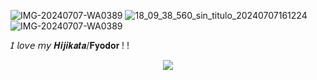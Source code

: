 
![IMG-20240707-WA0389](https://github.com/gintokiis/gintokiis/assets/174838171/7f54760e-3955-4f44-b5f6-4592c3a39c86)
![18_09_38_560_sin_titulo_20240707161224](https://github.com/gintokiis/gintokiis/assets/174838171/3931c5ef-e5eb-4b38-a945-938f66f57ac2)
![IMG-20240707-WA0389](https://github.com/gintokiis/gintokiis/assets/174838171/1c08cbfe-7115-4c32-8c1d-ad571eeb9345)

𝘐 𝘭𝘰𝘷𝘦 𝘮𝘺 𝑯𝒊𝒋𝒊𝒌𝒂𝒕𝒂/𝐅𝐲𝐨𝐝𝐨𝐫 ! !
<div align="center">

![](https://komarev.com/ghpvc/?username=gintokiis&color=b2d8fd&label=gintoki+kisses+me
)
  </div>
